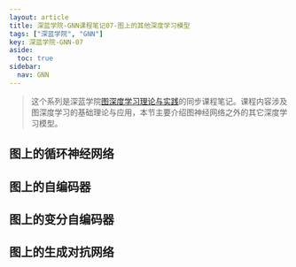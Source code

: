 ```yaml
---
layout: article
title: 深蓝学院-GNN课程笔记07-图上的其他深度学习模型
tags: ["深蓝学院", "GNN"]
key: 深蓝学院-GNN-07
aside:
  toc: true
sidebar:
  nav: GNN
---
```


> 这个系列是深蓝学院[图深度学习理论与实践](https://www.shenlanxueyuan.com/course/376?source=1)的同步课程笔记。课程内容涉及图深度学习的基础理论与应用，本节主要介绍图神经网络之外的其它深度学习模型。
<!--more-->

## 图上的循环神经网络

## 图上的自编码器

## 图上的变分自编码器

## 图上的生成对抗网络